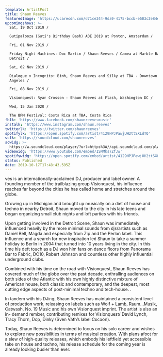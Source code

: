 ```yaml
---
template: ArtistPost
title: Shaun Reeves
featuredImage: 'https://ucarecdn.com/d71ce244-9da9-4175-bccb-e503c2e84e91/'
upcomingshows: >-
  Sat, 19 Oct 2019 /

  Gutipalooza (Guti's Birthday Bash) ADE 2019 at Ponton, Amsterdam /

  Fri, 01 Nov 2019 /

  Friday Night Machines: Doc Martin / Shaun Reeves / Camea at Marble Bar,
  Detroit /

  Sat, 02 Nov 2019 /

  Dialogue x Incognito: Binh, Shaun Reeves and Silky at TBA - Downtown LA, Los
  Angeles /

  Fri, 08 Nov 2019 /

  Visionquest: Ryan Crosson - Shaun Reeves at Flash, Washington DC /

  Wed, 15 Jan 2020 /

  The BPM Festival: Costa Rica at TBA, Costa Rica
fblk: 'https://www.facebook.com/shaunreevesmusic'
instalk: 'https://www.instagram.com/shaun.reeves'
twitterlk: 'https://twitter.com/shaunreeves'
spotifylk: 'https://open.spotify.com/artist/4129HPJPawjUH2ttSXLdTQ'
sclk: 'https://soundcloud.com/shaunreeves'
scwidg: >-
  https://w.soundcloud.com/player/?url=https%3A//api.soundcloud.com/playlists/889218934&color=%23ff5500&auto_play=false&hide_related=false&show_comments=true&show_user=true&show_reposts=false&show_teaser=true&visual=true
videowidg: 'https://www.youtube.com/embed/ISMMks7ZfJw'
spotifywidg: 'https://open.spotify.com/embed/artist/4129HPJPawjUH2ttSXLdTQ'
status: Published
date: 2019-10-17T17:48:43.595Z
---
```

ves is an internationally-acclaimed DJ, producer and label owner. A founding member of the trailblazing group Visionquest, his influence reaches far beyond the cities he has called home and stretches around the globe.



Growing up in Michigan and brought up musically on a diet of house and techno in nearby Detroit, Shaun moved to the city in his late teens and began organizing small club nights and loft parties with his friends.



Upon getting involved in the Detroit Scene, Shaun was immediately influenced heavily by the more minimal sounds from djs/artists such as Daniel Bell, Magda and especially from Zip and the Perlon label. This influence and a search for new inspiration led Shaun to take a summer holiday to Berlin in 2004 that turned into 10 years living in the city. In this time his deft touch as a DJ won him fans on dance floors from Panorama Bar to Fabric, DC10, Robert Johnson and countless other highly influential underground clubs.



Combined with his time on the road with Visionquest, Shaun Reeves has covered much of the globe over the past decade, enthralling audiences on both sides of the Atlantic with his own highly distinctive mixture of American house, both classic and contemporary, and the deepest, most cutting edge aspects of post-minimal techno and tech-house. .



In tandem with his DJing, Shaun Reeves has maintained a consistent level of production work, releasing on labels such as Wolf + Lamb, Raum...Musik, Catwash, No. 19 Music and his own Visionquest imprint. The artist is also an in- demand remixer, contributing remixes for Visionquest/ David Lynch, Tracy Thorn, Dop, Dinky (Sven Väth’s label Cocoon).



Today, Shaun Reeves is determined to focus on his solo career and wishes to explore new possibilities in terms of musical creation. With plans afoot for a slew of high-quality releases, which embody his leftfield yet accessible take on house and techno, his release schedule for the coming year is already looking busier than ever.
